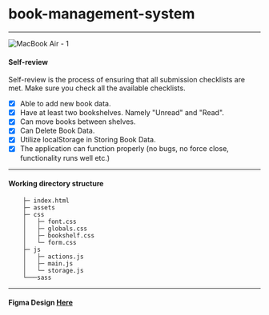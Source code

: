 ﻿# book-management-system
<hr>

![MacBook Air - 1](https://github.com/icequeenwand/book-management-system/assets/69134731/d89b6d0c-d09d-45a8-9cbc-b8403601db7b)

#### Self-review
Self-review is the process of ensuring that all submission checklists are met. Make sure you check all the available checklists.

- [x] Able to add new book data.
- [x] Have at least two bookshelves. Namely "Unread" and "Read".
- [x] Can move books between shelves.
- [x] Can Delete Book Data.
- [x] Utilize localStorage in Storing Book Data.
- [x] The application can function properly (no bugs, no force close, functionality runs well etc.)
<hr>

#### Working directory structure
```
    ├─ index.html                                                                           
    ├─ assets
    ├─ css
    │   ├─ font.css
    │   ├─ globals.css
    │   ├─ bookshelf.css
    │   └─ form.css
    ├─ js
    │   ├─ actions.js
    │   ├─ main.js
    │   └─ storage.js
    └───sass
```

<hr>

#### Figma Design [Here](https://www.figma.com/file/1Kou3b6BXupGBn66DXMH2P/Submission-Aplikasi-Pengelolaan-Data-Menggunakan-DOM-dan-Web-Storage?type=design&node-id=0%3A1&mode=design&t=riwCdVipNl7J9j5C-1)
